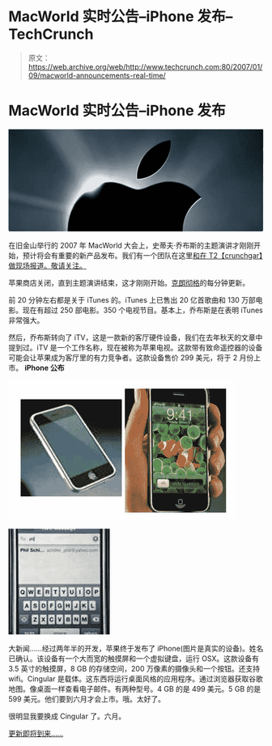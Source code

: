 # MacWorld 实时公告–iPhone 发布–TechCrunch

> 原文：<https://web.archive.org/web/http://www.techcrunch.com:80/2007/01/09/macworld-announcements-real-time/>

# MacWorld 实时公告–iPhone 发布

![](img/11dedd08d3e0a8f5ceeb01ee0f53e00f.png)

在旧金山举行的 2007 年 MacWorld 大会上，史蒂夫·乔布斯的主题演讲才刚刚开始，预计将会有重要的新产品发布。我们有一个团队在这里[和在 T2【crunchgar】做现场报道。敬请关注。](https://web.archive.org/web/20220818134224/http://crunchgear.com/2007/01/09/crunchgear-macworld-2007-the-keynote/)

苹果商店关闭，直到主题演讲结束，这才刚刚开始。[克朗彻格](https://web.archive.org/web/20220818134224/http://crunchgear.com/2007/01/09/crunchgear-macworld-2007-the-keynote/)的每分钟更新。

前 20 分钟左右都是关于 iTunes 的。iTunes 上已售出 20 亿首歌曲和 130 万部电影。现在有超过 250 部电影。350 个电视节目。基本上，乔布斯是在表明 iTunes 非常强大。

然后，乔布斯转向了 iTV，这是一款新的客厅硬件设备，我们在去年秋天的文章中提到过。iTV 是一个工作名称，现在被称为苹果电视。这款带有致命遥控器的设备可能会让苹果成为客厅里的有力竞争者。这款设备售价 299 美元，将于 2 月份上市。
 **iPhone 公布**

![](img/23e817da6548780f584f88f0cd045d3f.png)

![](img/af7d1debc815041d67fea81cc9f445ae.png)

大新闻……经过两年半的开发，苹果终于发布了 iPhone(图片是真实的设备)。姓名已确认。该设备有一个大而宽的触摸屏和一个虚拟键盘，运行 OSX。这款设备有 3.5 英寸的触摸屏，8 GB 的存储空间，200 万像素的摄像头和一个按钮。还支持 wifi。Cingular 是载体。这东西将运行桌面风格的应用程序。通过浏览器获取谷歌地图。像桌面一样查看电子邮件。有两种型号。4 GB 的是 499 美元。5 GB 的是 599 美元。他们要到六月才会上市。哦。太好了。

很明显我要换成 Cingular 了。六月。

 [更新即将到来……](https://web.archive.org/web/20220818134224/http://crunchgear.com/2007/01/09/crunchgear-macworld-2007-the-keynote/)